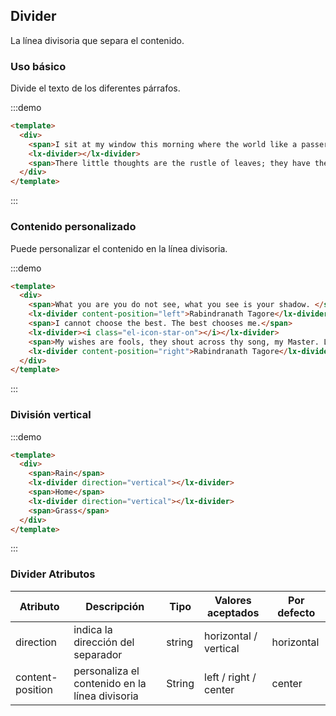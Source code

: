 ## Divider

La línea divisoria que separa el contenido.

### Uso básico

Divide el texto de los diferentes párrafos.

:::demo
```html
<template>
  <div>
    <span>I sit at my window this morning where the world like a passer-by stops for a moment, nods to me and goes.</span>
    <lx-divider></lx-divider>
    <span>There little thoughts are the rustle of leaves; they have their whisper of joy in my mind.</span>
  </div>
</template>
```
:::

### Contenido personalizado

Puede personalizar el contenido en la línea divisoria.


:::demo
```html
<template>
  <div>
    <span>What you are you do not see, what you see is your shadow. </span>
    <lx-divider content-position="left">Rabindranath Tagore</lx-divider>
    <span>I cannot choose the best. The best chooses me.</span>
    <lx-divider><i class="el-icon-star-on"></i></lx-divider>
    <span>My wishes are fools, they shout across thy song, my Master. Let me but listen.</span>
    <lx-divider content-position="right">Rabindranath Tagore</lx-divider>
  </div>
</template>
```
:::

### División vertical

:::demo
```html
<template>
  <div>
    <span>Rain</span>
    <lx-divider direction="vertical"></lx-divider>
    <span>Home</span>
    <lx-divider direction="vertical"></lx-divider>
    <span>Grass</span>
  </div>
</template>
```
:::

### Divider Atributos
| Atributo     | Descripción        | Tipo   | Valores aceptados | Por defecto |
|-------------  |---------------- |---------------- |---------------------- |-------- |
| direction      | indica la dirección del separador | string  |          horizontal / vertical           |    horizontal     |
| content-position      | personaliza el contenido en la línea divisoria | String  |  left / right / center  |  center |